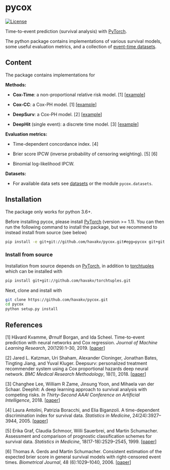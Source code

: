 # pycox

[![License](https://img.shields.io/badge/License-BSD%202--Clause-orange.svg)](https://github.com/havakv/pycox/blob/master/LICENSE)

Time-to-event prediction (survival analysis) with [PyTorch](https://pytorch.org).

The python package contains implementations of various survival models, some useful evaluation metrics, and a collection of [event-time datasets](https://github.com/havakv/pycox/tree/master/datasets).

## Content

The package contains implementations for 

**Methods:**
- **Cox-Time**:  a non-proportional relative risk model. \[1\] \[[example](https://github.com/havakv/pycox/blob/master/examples/cox_models_1_introduction.ipynb)\]

- **Cox-CC**: a Cox-PH model. \[1\] \[[example](https://github.com/havakv/pycox/blob/master/examples/cox_models_1_introduction.ipynb)\]

- **DeepSurv**: a Cox-PH model. \[2\] \[[example](https://github.com/havakv/pycox/blob/master/examples/cox_models_1_introduction.ipynb)\]

- **DeepHit** (single event): a discrete time model. \[3\] \[[example](https://github.com/havakv/pycox/blob/master/examples/deephit.ipynb)\]

**Evaluation metrics:**
- Time-dependent concordance index. \[4\]

- Brier score IPCW (inverse probability of censoring weighting). \[5\] \[6\]

- Binomial log-likelihood IPCW.

**Datasets:**
- For available data sets see [datasets](https://github.com/havakv/pycox/tree/master/datasets) or the module `pycox.datasets`.


## Installation

The package only works for python 3.6+.

Before installing pycox, please install [PyTorch](https://pytorch.org/get-started/locally/) (version >= 1.1).
You can then run the following command to install the package, but we recommend to instead install from source (see below)
```sh
pip install -e git+git://github.com/havakv/pycox.git#egg=pycox git+git://github.com/havakv/torchtuples.git
```

### Install from source

Installation from source depends on [PyTorch](https://pytorch.org/get-started/locally/), in addition to [torchtuples](https://github.com/havakv/torchtuples) which can be installed with
```sh
pip install git+git://github.com/havakv/torchtuples.git
```
Next, clone and install with
```sh
git clone https://github.com/havakv/pycox.git
cd pycox
python setup.py install
```

## References

  \[1\] Håvard Kvamme, Ørnulf Borgan, and Ida Scheel. Time-to-event prediction with neural networks and Cox regression. *Journal of Machine Learning Research*, 20(129):1–30, 2019. \[[paper](http://jmlr.org/papers/v20/18-424.html)\]

  \[2\] Jared L. Katzman, Uri Shaham, Alexander Cloninger, Jonathan Bates, Tingting Jiang, and Yuval Kluger. Deepsurv: personalized treatment recommender system using a Cox proportional hazards deep neural network. *BMC Medical Research Methodology*, 18(1), 2018. \[[paper](https://doi.org/10.1186/s12874-018-0482-1)\]

  \[3\] Changhee Lee, William R Zame, Jinsung Yoon, and Mihaela van der Schaar. Deephit: A deep learning approach to survival analysis with competing risks. *In Thirty-Second AAAI Conference on Artificial Intelligence*, 2018. \[[paper](http://medianetlab.ee.ucla.edu/papers/AAAI_2018_DeepHit)\]
  
  \[4\] Laura Antolini, Patrizia Boracchi, and Elia Biganzoli. A time-dependent discrimination index for survival data. *Statistics in Medicine*, 24(24):3927–3944, 2005. \[[paper](https://doi.org/10.1002/sim.2427)\]

  \[5\] Erika Graf, Claudia Schmoor, Willi Sauerbrei, and Martin Schumacher. Assessment and comparison of prognostic classification schemes for survival data. *Statistics in Medicine*, 18(17-18):2529–2545, 1999. \[[paper](https://onlinelibrary.wiley.com/doi/abs/10.1002/%28SICI%291097-0258%2819990915/30%2918%3A17/18%3C2529%3A%3AAID-SIM274%3E3.0.CO%3B2-5)\]

  \[6\] Thomas A. Gerds and Martin Schumacher. Consistent estimation of the expected brier score in general survival models with right-censored event times. *Biometrical Journal*, 48 (6):1029–1040, 2006. \[[paper](https://onlinelibrary.wiley.com/doi/abs/10.1002/bimj.200610301?sid=nlm%3Apubmed)\]

